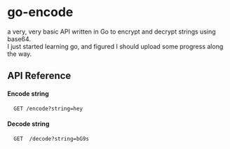 # go-encode

a very, very basic API written in Go to encrypt and decrypt strings using base64.
<br>
I just started learning go, and figured I should upload some progress along the way.

## API Reference

#### Encode string

```http
  GET /encode?string=hey
```


#### Decode string

```http
  GET  /decode?string=bG9s
```


